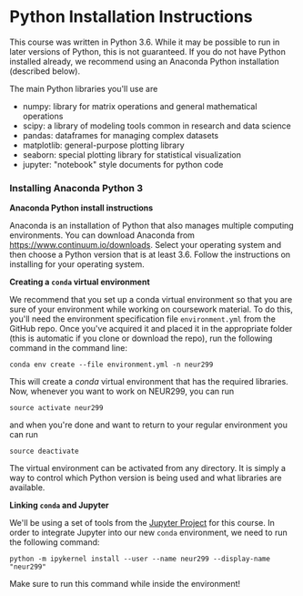 # Python Installation Instructions

This course was written in Python 3.6.
While it may be possible to run in later versions of Python,
this is not guaranteed.
If you do not have Python installed already, we recommend using an Anaconda Python installation (described below).

The main Python libraries you'll use are

- numpy: library for matrix operations and general mathematical operations
- scipy: a library of modeling tools common in research and data science
- pandas: dataframes for managing complex datasets
- matplotlib: general-purpose plotting library
- seaborn: special plotting library for statistical visualization
- jupyter: "notebook" style documents for python code

### Installing Anaconda Python 3

**Anaconda Python install instructions**

Anaconda is an installation of Python that also manages multiple computing environments. You can download Anaconda from https://www.continuum.io/downloads. Select your operating system and then choose a Python version that is at least 3.6. Follow the instructions on installing for your operating system.

**Creating a ```conda``` virtual environment**

We recommend that you set up a conda virtual environment so that you are sure of your environment while working on coursework material. To do this, you'll need the environment specification file `environment.yml` from the GitHub repo.
Once you've acquired it and placed it in the appropriate folder (this is automatic if you clone or download the repo),
run the following command in the command line:
```
conda env create --file environment.yml -n neur299
```

This will create a _conda_ virtual environment that has the required libraries. 
Now, whenever you want to work on NEUR299, you can run
```
source activate neur299
```
and when you're done and want to return to your regular environment you can run
```
source deactivate
```
The virtual environment can be activated from any directory. It is simply a way to control which Python version is being used and what libraries are available.

**Linking ```conda``` and Jupyter**

We'll be using a set of tools from the
[Jupyter Project](http://jupyter.org/)
for this course.
In order to integrate Jupyter into our new `conda` environment,
we need to run the following command:

```
python -m ipykernel install --user --name neur299 --display-name "neur299"
```

Make sure to run this command while inside the environment!
